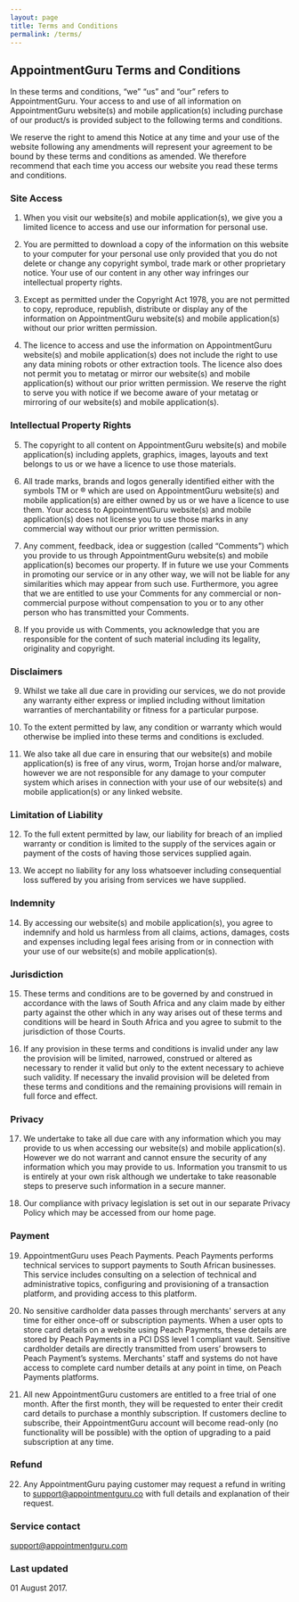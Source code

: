 ```yaml
---
layout: page
title: Terms and Conditions
permalink: /terms/
---
```


## AppointmentGuru Terms and Conditions

In these terms and conditions, “we” “us” and “our” refers to AppointmentGuru. Your access to and use of all information on AppointmentGuru website(s) and mobile application(s) including purchase of our product/s is provided subject to the following terms and conditions.

We reserve the right to amend this Notice at any time and your use of the website following any amendments will represent your agreement to be bound by these terms and conditions as amended. We therefore recommend that each time you access our website you read these terms and conditions.

### Site Access

1. When you visit our website(s) and mobile application(s), we give you a limited licence to access and use our information for personal use.

2. You are permitted to download a copy of the information on this website to your computer for your personal use only provided that you do not delete or change any copyright symbol, trade mark or other proprietary notice. Your use of our content in any other way infringes our intellectual property rights.

3. Except as permitted under the Copyright Act 1978, you are not permitted to copy, reproduce, republish, distribute or display any of the information on AppointmentGuru website(s) and mobile application(s) without our prior written permission.

4. The licence to access and use the information on AppointmentGuru website(s) and mobile application(s) does not include the right to use any data mining robots or other extraction tools. The licence also does not permit you to metatag or mirror our website(s) and mobile application(s) without our prior written permission. We reserve the right to serve you with notice if we become aware of your metatag or mirroring of our website(s) and mobile application(s).

### Intellectual Property Rights

5. The copyright to all content on AppointmentGuru website(s) and mobile application(s) including applets, graphics, images, layouts and text belongs to us or we have a licence to use those materials.

6. All trade marks, brands and logos generally identified either with the symbols TM or ® which are used on AppointmentGuru website(s) and mobile application(s) are either owned by us or we have a licence to use them. Your access to AppointmentGuru website(s) and mobile application(s) does not license you to use those marks in any commercial way without our prior written permission.

7. Any comment, feedback, idea or suggestion (called “Comments”) which you provide to us through AppointmentGuru website(s) and mobile application(s) becomes our property. If in future we use your Comments in promoting our service or in any other way, we will not be liable for any similarities which may appear from such use. Furthermore, you agree that we are entitled to use your Comments for any commercial or non-commercial purpose without compensation to you or to any other person who has transmitted your Comments.

8. If you provide us with Comments, you acknowledge that you are responsible for the content of such material including its legality, originality and copyright.

### Disclaimers

9. Whilst we take all due care in providing our services, we do not provide any warranty either express or implied including without limitation warranties of merchantability or fitness for a particular purpose.

10. To the extent permitted by law, any condition or warranty which would otherwise be implied into these terms and conditions is excluded.

11. We also take all due care in ensuring that our website(s) and mobile application(s) is free of any virus, worm, Trojan horse and/or malware, however we are not responsible for any damage to your computer system which arises in connection with your use of our website(s) and mobile application(s) or any linked website.

### Limitation of Liability

12. To the full extent permitted by law, our liability for breach of an implied warranty or condition is limited to the supply of the services again or payment of the costs of having those services supplied again.

13. We accept no liability for any loss whatsoever including consequential loss suffered by you arising from services we have supplied.

### Indemnity

14. By accessing our website(s) and mobile application(s), you agree to indemnify and hold us harmless from all claims, actions, damages, costs and expenses including legal fees arising from or in connection with your use of our website(s) and mobile application(s).

### Jurisdiction

15. These terms and conditions are to be governed by and construed in accordance with the laws of South Africa and any claim made by either party against the other which in any way arises out of these terms and conditions will be heard in South Africa and you agree to submit to the jurisdiction of those Courts.

16. If any provision in these terms and conditions is invalid under any law the provision will be limited, narrowed, construed or altered as necessary to render it valid but only to the extent necessary to achieve such validity. If necessary the invalid provision will be deleted from these terms and conditions and the remaining provisions will remain in full force and effect.

### Privacy

17. We undertake to take all due care with any information which you may provide to us when accessing our website(s) and mobile application(s). However we do not warrant and cannot ensure the security of any information which you may provide to us. Information you transmit to us is entirely at your own risk although we undertake to take reasonable steps to preserve such information in a secure manner.

18. Our compliance with privacy legislation is set out in our separate Privacy Policy which may be accessed from our home page.

### Payment

19. AppointmentGuru uses Peach Payments. Peach Payments performs technical services to support payments to South African businesses. This service includes consulting on a selection of technical and administrative topics, configuring and provisioning of a transaction platform, and providing access to this platform.

20. No sensitive cardholder data passes through merchants' servers at any time for either once-off or subscription payments. When a user opts to store card details on a website using Peach Payments, these details are stored by Peach Payments in a PCI DSS level 1 compliant vault. Sensitive cardholder details are directly transmitted from users’ browsers to Peach Payment’s systems. Merchants' staff and systems do not have access to complete card number details at any point in time, on Peach Payments platforms.

21. All new AppointmentGuru customers are entitled to a free trial of one month. After the first month, they will be requested to enter their credit card details to purchase a monthly subscription. If customers decline to subscribe, their AppointmentGuru account will become read-only (no functionality will be possible) with the option of upgrading to a paid subscription at any time.

### Refund

22. Any AppointmentGuru paying customer may request a refund in writing to support@appointmentguru.co with full details and explanation of their request.

### Service contact

support@appointmentguru.com

### Last updated

01 August 2017.
